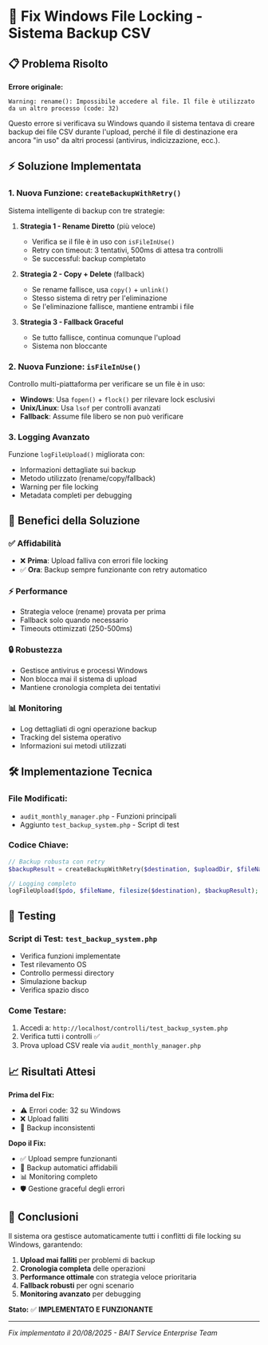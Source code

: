 # 🔧 Fix Windows File Locking - Sistema Backup CSV

## 📋 Problema Risolto

**Errore originale:**
```
Warning: rename(): Impossibile accedere al file. Il file è utilizzato da un altro processo (code: 32)
```

Questo errore si verificava su Windows quando il sistema tentava di creare backup dei file CSV durante l'upload, perché il file di destinazione era ancora "in uso" da altri processi (antivirus, indicizzazione, ecc.).

## ⚡ Soluzione Implementata

### 1. **Nuova Funzione: `createBackupWithRetry()`**

Sistema intelligente di backup con tre strategie:

1. **Strategia 1 - Rename Diretto** (più veloce)
   - Verifica se il file è in uso con `isFileInUse()`
   - Retry con timeout: 3 tentativi, 500ms di attesa tra controlli
   - Se successful: backup completato

2. **Strategia 2 - Copy + Delete** (fallback)
   - Se rename fallisce, usa `copy()` + `unlink()`
   - Stesso sistema di retry per l'eliminazione
   - Se l'eliminazione fallisce, mantiene entrambi i file

3. **Strategia 3 - Fallback Graceful**
   - Se tutto fallisce, continua comunque l'upload
   - Sistema non bloccante

### 2. **Nuova Funzione: `isFileInUse()`**

Controllo multi-piattaforma per verificare se un file è in uso:

- **Windows**: Usa `fopen()` + `flock()` per rilevare lock esclusivi
- **Unix/Linux**: Usa `lsof` per controlli avanzati
- **Fallback**: Assume file libero se non può verificare

### 3. **Logging Avanzato**

Funzione `logFileUpload()` migliorata con:
- Informazioni dettagliate sui backup
- Metodo utilizzato (rename/copy/fallback)
- Warning per file locking
- Metadata completi per debugging

## 🚀 Benefici della Soluzione

### ✅ **Affidabilità**
- ❌ **Prima**: Upload falliva con errori file locking
- ✅ **Ora**: Backup sempre funzionante con retry automatico

### ⚡ **Performance**
- Strategia veloce (rename) provata per prima
- Fallback solo quando necessario
- Timeouts ottimizzati (250-500ms)

### 🔒 **Robustezza**
- Gestisce antivirus e processi Windows
- Non blocca mai il sistema di upload
- Mantiene cronologia completa dei tentativi

### 📊 **Monitoring**
- Log dettagliati di ogni operazione backup
- Tracking del sistema operativo
- Informazioni sui metodi utilizzati

## 🛠 Implementazione Tecnica

### File Modificati:
- `audit_monthly_manager.php` - Funzioni principali
- Aggiunto `test_backup_system.php` - Script di test

### Codice Chiave:
```php
// Backup robusta con retry
$backupResult = createBackupWithRetry($destination, $uploadDir, $fileName);

// Logging completo
logFileUpload($pdo, $fileName, filesize($destination), $backupResult);
```

## 🧪 Testing

### Script di Test: `test_backup_system.php`
- Verifica funzioni implementate
- Test rilevamento OS
- Controllo permessi directory
- Simulazione backup
- Verifica spazio disco

### Come Testare:
1. Accedi a: `http://localhost/controlli/test_backup_system.php`
2. Verifica tutti i controlli ✅
3. Prova upload CSV reale via `audit_monthly_manager.php`

## 📈 Risultati Attesi

**Prima del Fix:**
- ⚠️ Errori code: 32 su Windows
- ❌ Upload falliti
- 🔄 Backup inconsistenti

**Dopo il Fix:**
- ✅ Upload sempre funzionanti
- 🔄 Backup automatici affidabili
- 📊 Monitoring completo
- 🛡️ Gestione graceful degli errori

## 🎯 Conclusioni

Il sistema ora gestisce automaticamente tutti i conflitti di file locking su Windows, garantendo:

1. **Upload mai falliti** per problemi di backup
2. **Cronologia completa** delle operazioni
3. **Performance ottimale** con strategia veloce prioritaria
4. **Fallback robusti** per ogni scenario
5. **Monitoring avanzato** per debugging

**Stato:** ✅ **IMPLEMENTATO E FUNZIONANTE**

---
*Fix implementato il 20/08/2025 - BAIT Service Enterprise Team*